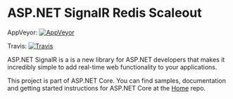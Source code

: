 ASP.NET SignalR Redis Scaleout
========

AppVeyor: [![AppVeyor](https://ci.appveyor.com/api/projects/status/0f8ri2si7n1ts5gc/branch/dev?svg=true)](https://ci.appveyor.com/project/aspnetci/SignalR-Redis/branch/dev)

Travis:   [![Travis](https://travis-ci.org/aspnet/SignalR-Redis.svg?branch=dev)](https://travis-ci.org/aspnet/SignalR-Redis)

ASP.NET SignalR is a is a new library for ASP.NET developers that makes it incredibly simple to add real-time web functionality to your applications. 

This project is part of ASP.NET Core. You can find samples, documentation and getting started instructions for ASP.NET Core at the [Home](https://github.com/aspnet/home) repo.
